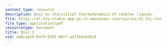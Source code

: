 ```yaml
---
content_type: resource
description: Quiz on statistical thermodynamics of complex liquids.
file: https://ol-ocw-studio-app-qa.s3.amazonaws.com/courses/22-52j-statistical-thermodynamics-of-complex-liquids-spring-2004/ae8caa290af9878180cfad1fb4e43b24_52_quiz_2_chen_4.pdf
file_type: application/pdf
resourcetype: Document
title: Quiz 2
uid: ae8caa29-0af9-8781-80cf-ad1fb4e43b24
---
```

